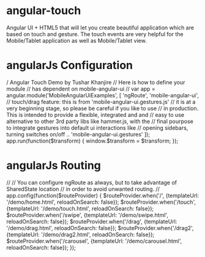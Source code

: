 # angular-touch

Angular UI + HTML5  that will let you create beautiful application which are based on touch and gesture.
The touch events are very helpful for the Mobile/Tablet application as well as Mobile/Tablet view.


# angularJs Configuration

/ Angular Touch Demo by Tushar Khanjire
// Here is how to define your module 
// has dependent on mobile-angular-ui
// 
var app = angular.module('MobileAngularUiExamples', [
  'ngRoute',
  'mobile-angular-ui',
  // touch/drag feature: this is from 'mobile-angular-ui.gestures.js'
  // it is at a very beginning stage, so please be careful if you like to use
  // in production. This is intended to provide a flexible, integrated and and 
  // easy to use alternative to other 3rd party libs like hammer.js, with the
  // final pourpose to integrate gestures into default ui interactions like 
  // opening sidebars, turning switches on/off ..
  'mobile-angular-ui.gestures'
]);
app.run(function($transform) {
  window.$transform = $transform;
});

# angularJs Routing
// 
// You can configure ngRoute as always, but to take advantage of SharedState location
// in order to avoid unwanted routing.
// 
app.config(function($routeProvider) {
  $routeProvider.when('/',              {templateUrl: '/demo/home.html', reloadOnSearch: false});
  $routeProvider.when('/touch',         {templateUrl: '/demo/touch.html', reloadOnSearch: false});
  $routeProvider.when('/swipe',         {templateUrl: '/demo/swipe.html', reloadOnSearch: false});
  $routeProvider.when('/drag',          {templateUrl: '/demo/drag.html', reloadOnSearch: false});
  $routeProvider.when('/drag2',         {templateUrl: '/demo/drag2.html', reloadOnSearch: false});
  $routeProvider.when('/carousel',      {templateUrl: '/demo/carousel.html', reloadOnSearch: false});
});
